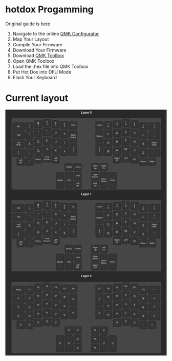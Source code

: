 # hotdox Progamming

Original guide is [here](https://www.keychatter.com/2019/04/09/build-guide-ergodox-76-hot-dox/)

1. Navigate to the online [QMK Configurator](https://config.qmk.fm/#/hotdox/LAYOUT_ergodox)
2. Map Your Layout
3. Compile Your Firmware
4. Download Your Firmware 
5. Download [QMK Toolbox](https://github.com/qmk/qmk_toolbox/releases)
6. Open QMK Toolbox 
7. Load the .hex file into QMK Toolbox
8. Put Hot Dox into DFU Mode
9. Flash Your Keyboard

# Current layout

<img src="./layout.png" alt="layout" />



